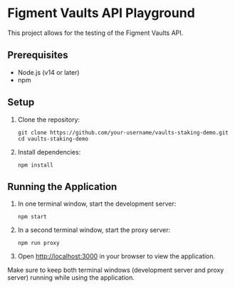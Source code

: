 # Figment Vaults API Playground

This project allows for the testing of the Figment Vaults API.

## Prerequisites

- Node.js (v14 or later)
- npm

## Setup

1. Clone the repository:
   ```
   git clone https://github.com/your-username/vaults-staking-demo.git
   cd vaults-staking-demo
   ```

2. Install dependencies:
   ```
   npm install
   ```

## Running the Application

1. In one terminal window, start the development server:
   ```
   npm start
   ```

2. In a second terminal window, start the proxy server:
   ```
   npm run proxy
   ```

3. Open [http://localhost:3000](http://localhost:3000) in your browser to view the application.

Make sure to keep both terminal windows (development server and proxy server) running while using the application.
